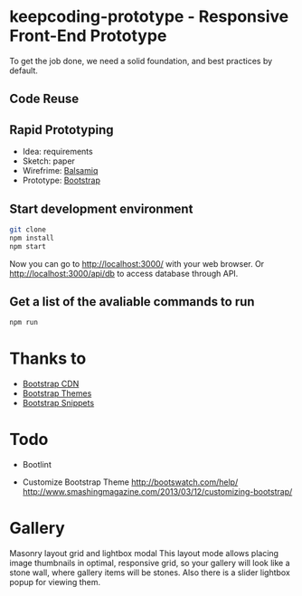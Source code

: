 # keepcoding-prototype - Responsive Front-End Prototype

To get the job done, we need a solid foundation, and best practices by default.

## Code Reuse

## Rapid Prototyping

- Idea: requirements
- Sketch: paper
- Wirefrime: [Balsamiq](http://mybalsamiq.com)
- Prototype: [Bootstrap](http://getbootstrap.com/) 

## Start development environment

```bash
git clone 
npm install
npm start
```

Now you can go to [http://localhost:3000/]() with your web browser.
Or [http://localhost:3000/api/db]() to access database through API.


## Get a list of the avaliable commands to run

```bash
npm run
```

# Thanks to
- [Bootstrap CDN](https://www.bootstrapcdn.com/)
- [Bootstrap Themes](http://getbootstrap.com/)
- [Bootstrap Snippets](http://bootsnipp.com/)

# Todo
- Bootlint

- Customize Bootstrap Theme
http://bootswatch.com/help/
http://www.smashingmagazine.com/2013/03/12/customizing-bootstrap/

# Gallery
Masonry layout grid and lightbox modal
This layout mode allows placing image thumbnails in optimal, responsive grid, so your gallery will look like a stone wall, where gallery items will be stones. Also there is a slider lightbox popup for viewing them.
